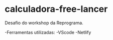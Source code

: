 # calculadora-free-lancer
Desafio do workshop da Reprograma.

-Ferramentas utilizadas:
-VScode
-Netlify
